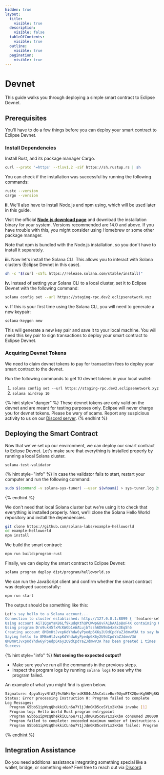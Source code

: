 ```yaml
---
hidden: true
layout:
  title:
    visible: true
  description:
    visible: false
  tableOfContents:
    visible: true
  outline:
    visible: true
  pagination:
    visible: true
---
```


# Devnet

This guide walks you through deploying a simple smart contract to Eclipse Devnet.

## Prerequisites

You'll have to do a few things before you can deploy your smart contract to Eclipse Devnet.

### Install Dependencies

Install Rust, and its package manager Cargo.

```bash
curl --proto '=https' --tlsv1.2 -sSf https://sh.rustup.rs | sh
```

You can check if the installation was successful by running the following commands:

```bash
rustc --version
cargo --version
```

**ii.** We'll also have to install Node.js and npm using, which will be used later in this guide.

Visit the official [**Node.js download page**](https://nodejs.org/en/download/) and download the installation binary for your system. Versions recommended are 14.0 and above. If you have trouble with this, you might consider using Homebrew or some other package manager.

Note that npm is bundled with the Node.js installation, so you don't have to install it separately.

**iii.** Now let's install the Solana CLI. This allows you to interact with Solana clusters (Eclipse Devnet in this case).

```bash
sh -c "$(curl -sSfL https://release.solana.com/stable/install)"
```

**iv.** Instead of setting your Solana CLI to a local cluster, set it to Eclipse Devnet with the following command:

```bash
solana config set --url https://staging-rpc.dev2.eclipsenetwork.xyz
```

**v.** If this is your first time using the Solana CLI, you will need to generate a new keypair:

```bash
solana-keygen new
```

This will generate a new key pair and save it to your local machine. You will need this key pair to sign transactions to deploy your smart contract to Eclipse Devnet.

### Acquiring Devnet Tokens[​](https://documentation-nine-smoky.vercel.app/Build/SVM/intro#acquiring-testnet-tokens)

We need to claim devnet tokens to pay for transaction fees to deploy your smart contract to the devnet.

Run the following commands to get 10 devnet tokens in your local wallet:

1. `solana config set --url https://staging-rpc.dev2.eclipsenetwork.xyz`
2. `solana airdrop 10`

{% hint style="danger" %}
These devnet tokens are only valid on the devnet and are meant for testing purposes only. Eclipse will never charge you for devnet tokens. Please be wary of scams. Report any suspicious activity to us on our [Discord server](https://discord.com/invite/5jDfXHJGCk).
{% endhint %}

## Deploying the Smart Contract[​](https://documentation-nine-smoky.vercel.app/Build/SVM/intro#deploying-the-smart-contract) <a href="#deploying-the-smart-contract" id="deploying-the-smart-contract"></a>

Now that we've set up our environment, we can deploy our smart contract to Eclipse Devnet. Let's make sure that everything is installed properly by running a local Solana cluster.

```
solana-test-validator
```

{% hint style="info" %}
In case the validator fails to start, restart your computer and run the following command:

```bash
sudo $(command -v solana-sys-tuner) --user $(whoami) > sys-tuner.log 2>&1 &
```
{% endhint %}

We don't need that local Solana cluster but we're using it to check that everything is installed properly. Next, we'll clone the Solana Hello World repository and install the dependencies.

```bash
git clone https://github.com/solana-labs/example-helloworld
cd example-helloworld
npm install
```

We build the smart contract:

```bash
npm run build:program-rust
```

Finally, we can deploy the smart contract to Eclipse Devnet:

```bash
solana program deploy dist/program/helloworld.so
```

We can run the JavaScript client and confirm whether the smart contract was deployed successfully:

```bash
npm run start
```

The output should be something like this:

```bash
Let's say hello to a Solana account...
Connection to cluster established: http://127.0.0.1:8899 { 'feature-set': 2045430982, 'solana-core': '1.7.8' }
Using account AiT1QgeYaK86Lf9kudqKthQPCWwpG8vFA1bAAioBoF4X containing 0.00141872 SOL to pay for fees
Using program Dro9uk45fxMcKWGb1eWALujbTssh6DW8mb4x8x3Eq5h6
Creating account 8MBmHtJvxpKdYhdw6yPpedp6X6y2U9dCpdYaZJdmwV3A to say hello to
Saying hello to 8MBmHtJvxpKdYhdw6yPpedp6X6y2U9dCpdYaZJdmwV3A
8MBmHtJvxpKdYhdw6yPpedp6X6y2U9dCpdYaZJdmwV3A has been greeted 1 times
Success
```

{% hint style="info" %}
**Not seeing the expected output?**

* Make sure you've run all the commands in the previous steps.
* Inspect the program logs by running `solana logs` to see why the program failed.

An example of what you might find is given below.

```bash
Signature: 4pya5iyvNfAZj9sVWHzByrxdKB84uA5sCxLceBwr9UyuETX2QwnKg56MgBKWSM4breVRzHmpb1EZQXFPPmJnEtsJ
Status: Error processing Instruction 0: Program failed to complete
Log Messages:
  Program G5bbS1ipWzqQhekkiCLn6u7Y1jJdnGK85ceSYLx2kKbA invoke [1]
  Program log: Hello World Rust program entrypoint
  Program G5bbS1ipWzqQhekkiCLn6u7Y1jJdnGK85ceSYLx2kKbA consumed 200000 of 200000 compute units
  Program failed to complete: exceeded maximum number of instructions allowed (200000) at instruction #334
  Program G5bbS1ipWzqQhekkiCLn6u7Y1jJdnGK85ceSYLx2kKbA failed: Program failed to complete
```
{% endhint %}

## Integration Assistance <a href="#guides" id="guides"></a>

Do you need additional assistance integrating something special like a wallet, bridge, or something else? Feel free to reach out via [Discord](https://discord.com/invite/5jDfXHJGCk).
